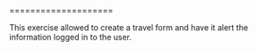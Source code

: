 ====================

This exercise allowed to create a travel form and have it alert the information logged in to the user. 